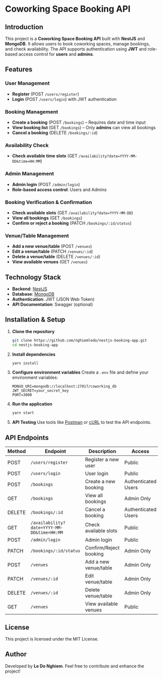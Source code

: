 # Coworking Space Booking API

## Introduction
This project is a **Coworking Space Booking API** built with **NestJS** and **MongoDB**. It allows users to book coworking spaces, manage bookings, and check availability. The API supports authentication using **JWT** and role-based access control for **users** and **admins**.

## Features
### **User Management**
- **Register** (POST `/users/register`)
- **Login** (POST `/users/login`) with JWT authentication

### **Booking Management**
- **Create a booking** (POST `/bookings`) – Requires date and time input
- **View booking list** (GET `/bookings`) – Only **admins** can view all bookings
- **Cancel a booking** (DELETE `/bookings/:id`)

### **Availability Check**
- **Check available time slots** (GET `/availability?date=YYYY-MM-DD&time=HH:MM`)

### **Admin Management**
- **Admin login** (POST `/admin/login`)
- **Role-based access control**: Users and Admins

### **Booking Verification & Confirmation**
- **Check available slots** (GET `/availability?date=YYYY-MM-DD`)
- **View all bookings** (GET `/bookings`)
- **Confirm or reject a booking** (PATCH `/bookings/:id/status`)

### **Venue/Table Management**
- **Add a new venue/table** (POST `/venues`)
- **Edit a venue/table** (PATCH `/venues/:id`)
- **Delete a venue/table** (DELETE `/venues/:id`)
- **View available venues** (GET `/venues`)

## Technology Stack
- **Backend**: [NestJS](https://nestjs.com/)
- **Database**: [MongoDB](https://www.mongodb.com/)
- **Authentication**: JWT (JSON Web Token)
- **API Documentation**: Swagger (optional)

## Installation & Setup
1. **Clone the repository**
   ```sh
   git clone https://github.com/nghiemledo/nestjs-booking-app.git
   cd nestjs-booking-app
   ```

2. **Install dependencies**
   ```sh
   yarn install
   ```

3. **Configure environment variables**
   Create a `.env` file and define your environment variables:
   ```env
   MONGO_URI=mongodb://localhost:27017/coworking_db
   JWT_SECRET=your_secret_key
   PORT=3000
   ```

4. **Run the application**
   ```sh
   yarn start
   ```

5. **API Testing**
   Use tools like [Postman](https://www.postman.com/) or [cURL](https://curl.se/) to test the API endpoints.

## API Endpoints
| Method | Endpoint | Description | Access |
|--------|---------|-------------|--------|
| POST | `/users/register` | Register a new user | Public |
| POST | `/users/login` | User login | Public |
| POST | `/bookings` | Create a new booking | Authenticated Users |
| GET | `/bookings` | View all bookings | Admin Only |
| DELETE | `/bookings/:id` | Cancel a booking | Authenticated Users |
| GET | `/availability?date=YYYY-MM-DD&time=HH:MM` | Check available slots | Public |
| POST | `/admin/login` | Admin login | Public |
| PATCH | `/bookings/:id/status` | Confirm/Reject booking | Admin Only |
| POST | `/venues` | Add a new venue/table | Admin Only |
| PATCH | `/venues/:id` | Edit venue/table | Admin Only |
| DELETE | `/venues/:id` | Delete venue/table | Admin Only |
| GET | `/venues` | View available venues | Public |

## License
This project is licensed under the MIT License.

## Author
Developed by **Le Do Nghiem**. Feel free to contribute and enhance the project!
